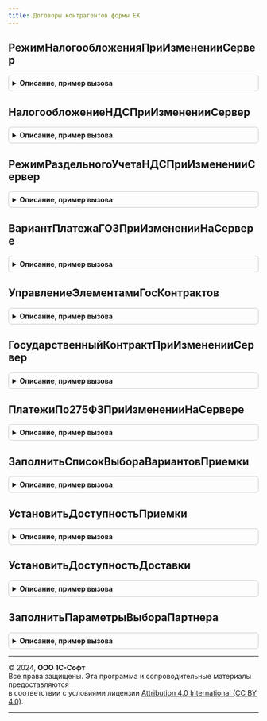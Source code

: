 ```yaml
---
title: Договоры контрагентов формы ЕХ
---
```



## РежимНалогообложенияПриИзмененииСервер
<details style="margin: 1em 0; padding: 0.5em; border: 1px solid #ccc; border-radius: 6px;">

<summary style="font-weight: bold; cursor: pointer;">Описание, пример вызова</summary>

```bsl

Процедура РежимНалогообложенияПриИзмененииСервер(Форма) Экспорт
```

Пример вызова
```bsl
ДоговорыКонтрагентовФормыЕХ.РежимНалогообложенияПриИзмененииСервер(Форма) 
```
</details>

## НалогообложениеНДСПриИзмененииСервер
<details style="margin: 1em 0; padding: 0.5em; border: 1px solid #ccc; border-radius: 6px;">

<summary style="font-weight: bold; cursor: pointer;">Описание, пример вызова</summary>

```bsl

Процедура НалогообложениеНДСПриИзмененииСервер(Форма) Экспорт
```

Пример вызова
```bsl
ДоговорыКонтрагентовФормыЕХ.НалогообложениеНДСПриИзмененииСервер(Форма) 
```
</details>

## РежимРаздельногоУчетаНДСПриИзмененииСервер
<details style="margin: 1em 0; padding: 0.5em; border: 1px solid #ccc; border-radius: 6px;">

<summary style="font-weight: bold; cursor: pointer;">Описание, пример вызова</summary>

```bsl

Процедура РежимРаздельногоУчетаНДСПриИзмененииСервер(Форма) Экспорт
```

Пример вызова
```bsl
ДоговорыКонтрагентовФормыЕХ.РежимРаздельногоУчетаНДСПриИзмененииСервер(Форма) 
```
</details>

## ВариантПлатежаГОЗПриИзмененииНаСервере
<details style="margin: 1em 0; padding: 0.5em; border: 1px solid #ccc; border-radius: 6px;">

<summary style="font-weight: bold; cursor: pointer;">Описание, пример вызова</summary>

```bsl

Процедура ВариантПлатежаГОЗПриИзмененииНаСервере(Форма) Экспорт
```

Пример вызова
```bsl
ДоговорыКонтрагентовФормыЕХ.ВариантПлатежаГОЗПриИзмененииНаСервере(Форма) 
```
</details>

## УправлениеЭлементамиГосКонтрактов
<details style="margin: 1em 0; padding: 0.5em; border: 1px solid #ccc; border-radius: 6px;">

<summary style="font-weight: bold; cursor: pointer;">Описание, пример вызова</summary>

```bsl

Процедура УправлениеЭлементамиГосКонтрактов(Форма) Экспорт
```

Пример вызова
```bsl
ДоговорыКонтрагентовФормыЕХ.УправлениеЭлементамиГосКонтрактов(Форма) 
```
</details>

## ГосударственныйКонтрактПриИзмененииСервер
<details style="margin: 1em 0; padding: 0.5em; border: 1px solid #ccc; border-radius: 6px;">

<summary style="font-weight: bold; cursor: pointer;">Описание, пример вызова</summary>

```bsl

Процедура ГосударственныйКонтрактПриИзмененииСервер(Форма) Экспорт
```

Пример вызова
```bsl
ДоговорыКонтрагентовФормыЕХ.ГосударственныйКонтрактПриИзмененииСервер(Форма) 
```
</details>

## ПлатежиПо275ФЗПриИзмененииНаСервере
<details style="margin: 1em 0; padding: 0.5em; border: 1px solid #ccc; border-radius: 6px;">

<summary style="font-weight: bold; cursor: pointer;">Описание, пример вызова</summary>

```bsl

Процедура ПлатежиПо275ФЗПриИзмененииНаСервере(Форма) Экспорт
```

Пример вызова
```bsl
ДоговорыКонтрагентовФормыЕХ.ПлатежиПо275ФЗПриИзмененииНаСервере(Форма) 
```
</details>

## ЗаполнитьСписокВыбораВариантовПриемки
<details style="margin: 1em 0; padding: 0.5em; border: 1px solid #ccc; border-radius: 6px;">

<summary style="font-weight: bold; cursor: pointer;">Описание, пример вызова</summary>

```bsl

Процедура ЗаполнитьСписокВыбораВариантовПриемки(Форма) Экспорт
```

Пример вызова
```bsl
ДоговорыКонтрагентовФормыЕХ.ЗаполнитьСписокВыбораВариантовПриемки(Форма) 
```
</details>

## УстановитьДоступностьПриемки
<details style="margin: 1em 0; padding: 0.5em; border: 1px solid #ccc; border-radius: 6px;">

<summary style="font-weight: bold; cursor: pointer;">Описание, пример вызова</summary>

```bsl

Процедура УстановитьДоступностьПриемки(Форма) Экспорт
```

Пример вызова
```bsl
ДоговорыКонтрагентовФормыЕХ.УстановитьДоступностьПриемки(Форма) 
```
</details>

## УстановитьДоступностьДоставки
<details style="margin: 1em 0; padding: 0.5em; border: 1px solid #ccc; border-radius: 6px;">

<summary style="font-weight: bold; cursor: pointer;">Описание, пример вызова</summary>

```bsl

Процедура УстановитьДоступностьДоставки(Форма) Экспорт
```

Пример вызова
```bsl
ДоговорыКонтрагентовФормыЕХ.УстановитьДоступностьДоставки(Форма) 
```
</details>

## ЗаполнитьПараметрыВыбораПартнера
<details style="margin: 1em 0; padding: 0.5em; border: 1px solid #ccc; border-radius: 6px;">

<summary style="font-weight: bold; cursor: pointer;">Описание, пример вызова</summary>

```bsl

Процедура ЗаполнитьПараметрыВыбораПартнера(Форма) Экспорт
```

Пример вызова
```bsl
ДоговорыКонтрагентовФормыЕХ.ЗаполнитьПараметрыВыбораПартнера(Форма) 
```
</details>

---

© 2024, **ООО 1С-Софт**  
Все права защищены. Эта программа и сопроводительные материалы предоставляются  
в соответствии с условиями лицензии [Attribution 4.0 International (CC BY 4.0)](https://creativecommons.org/licenses/by/4.0/legalcode).

---
